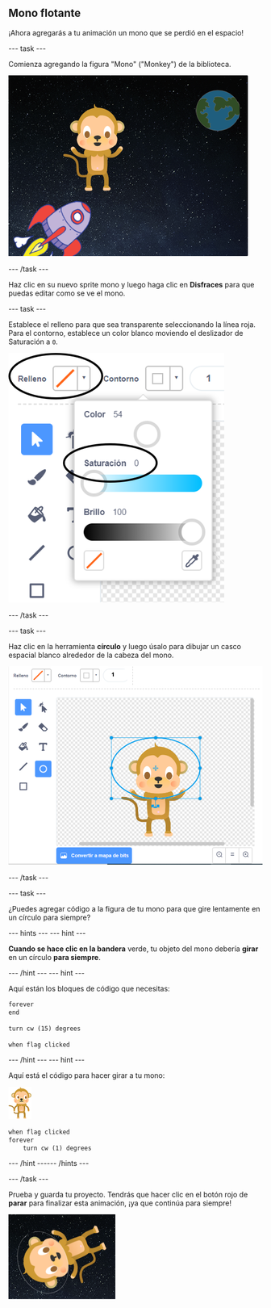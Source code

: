 ## Mono flotante

¡Ahora agregarás a tu animación un mono que se perdió en el espacio!

--- task ---

Comienza agregando la figura "Mono" ("Monkey") de la biblioteca.

![Agregar la figura de un mono](images/space-monkey-sprite.png)

--- /task ---

Haz clic en su nuevo sprite mono y luego haga clic en **Disfraces** para que puedas editar como se ve el mono.

--- task ---

Establece el relleno para que sea transparente seleccionando la línea roja. Para el contorno, establece un color blanco moviendo el deslizador de Saturación a `0`.

![Hacer color blanco](images/make-white.png)

--- /task ---

--- task ---

Haz clic en la herramienta **círculo** y luego úsalo para dibujar un casco espacial blanco alrededor de la cabeza del mono.

![Casco espacial del mono](images/space-monkey-edit.png)

--- /task ---

--- task ---

¿Puedes agregar código a la figura de tu mono para que gire lentamente en un círculo para siempre?

--- hints ---
 --- hint ---

**Cuando se hace clic en la bandera** verde, tu objeto del mono debería **girar** en un círculo **para siempre**.

--- /hint --- --- hint ---

Aquí están los bloques de código que necesitas:

```blocks3
forever
end

turn cw (15) degrees

when flag clicked
```

--- /hint --- --- hint ---

Aquí está el código para hacer girar a tu mono:

![Figura del Mono](images/sprite-monkey.png)

```blocks3
when flag clicked
forever
    turn cw (1) degrees
```

--- /hint ------ /hints ---

--- /task ---

Prueba y guarda tu proyecto. Tendrás que hacer clic en el botón rojo de **parar** para finalizar esta animación, ¡ya que continúa para siempre!

![Prueba el mono que gira](images/space-spin-test.png)